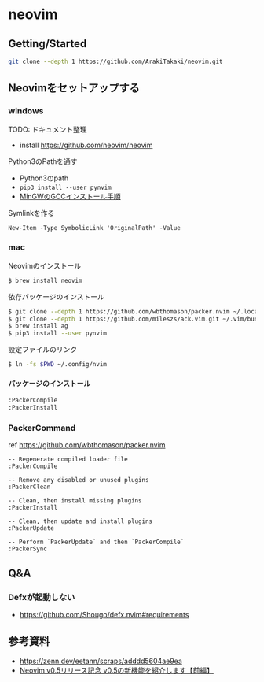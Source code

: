# neovim

## Getting/Started

```sh
git clone --depth 1 https://github.com/ArakiTakaki/neovim.git
```


## Neovimをセットアップする

### windows

TODO: ドキュメント整理

- install https://github.com/neovim/neovim

Python3のPathを通す

- Python3のpath
- `pip3 install --user pynvim`
- [MinGWのGCCインストール手順](https://github.com/kaityo256/lab_startup/blob/main/gccwin/README.md)


Symlinkを作る

```
New-Item -Type SymbolicLink 'OriginalPath' -Value
```

### mac

Neovimのインストール

```sh
$ brew install neovim
```

依存パッケージのインストール

```sh
$ git clone --depth 1 https://github.com/wbthomason/packer.nvim ~/.local/share/nvim/site/pack/packer/start/packer.nvim
$ git clone --depth 1 https://github.com/mileszs/ack.vim.git ~/.vim/bundle/ack.vim
$ brew install ag
$ pip3 install --user pynvim
```

設定ファイルのリンク

```sh
$ ln -fs $PWD ~/.config/nvim
```

#### パッケージのインストール
```sh
:PackerCompile
:PackerInstall
```

### PackerCommand

ref https://github.com/wbthomason/packer.nvim

```
-- Regenerate compiled loader file
:PackerCompile

-- Remove any disabled or unused plugins
:PackerClean

-- Clean, then install missing plugins
:PackerInstall

-- Clean, then update and install plugins
:PackerUpdate

-- Perform `PackerUpdate` and then `PackerCompile`
:PackerSync
```

## Q&A

### Defxが起動しない

- https://github.com/Shougo/defx.nvim#requirements


## 参考資料

- https://zenn.dev/eetann/scraps/adddd5604ae9ea
- [Neovim v0.5リリース記念 v0.5の新機能を紹介します【前編】](https://lab.mo-t.com/blog/neovim-v05-introduction-new-features-part-1)
